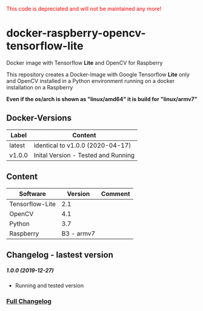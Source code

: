 <span style="color: red;">This code is depreciated and will not be maintained any more!</span> 

# docker-raspberry-opencv-tensorflow-lite
 Docker image with Tensorflow **Lite** and OpenCV for Raspberry
 
 
This repository creates a Docker-Image with Google Tensorflow **Lite** only and OpenCV installed in a Python environment running on a docker installation on a Raspberry

**Even if the os/arch is shown as "linux/amd64" it is build for "linux/armv7"**

## Docker-Versions

| Label | 	Content  |
| -------------- | -------------|
| latest | identical to v1.0.0 (2020-04-17) | 
| v1.0.0 | Inital Version - Tested and Running | 


## Content
| Software | Version | Comment |
| --------- | ------- | ------- |
| Tensorflow-Lite | 2.1 |  |
| OpenCV | 4.1 |  |
| Python | 3.7 |  |
| Raspberry | B3 - armv7 |  |

## Changelog - lastest version
##### 1.0.0 (2019-12-27)
* Running and tested version
### [Full Changelog](Changelog.md)
